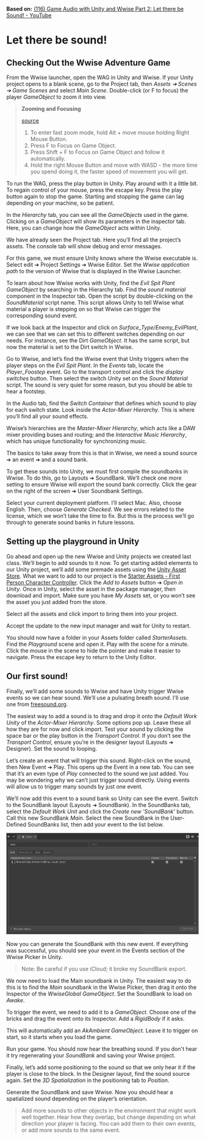 **Based on:** [(116) Game Audio with Unity and Wwise Part 2: Let there be Sound! - YouTube](https://www.youtube.com/watch?v=i2gPkgqVHf4&list=PLzlEBXWjqM97U5rHMERc82sTXRBoSB_Fu&index=2)

# Let there be sound!

## Checking Out the Wwise Adventure Game

From the Wwise launcher, open the WAG in Unity and Wwise. If your Unity project opens to a blank scene, go to the Project tab, then _Assets &#10132; Scenes &#10132; Game Scenes_ and select _Main Scene_. Double-click (or F to focus) the player _GameObject_ to zoom it into view.

> **Zooming and Focusing**
>
> [source](https://gamedev.stackexchange.com/questions/142303/fast-zoom-in-and-out-in-unity-editor)
>
> 1. To enter fast zoom mode, hold Alt + move mouse holding Right Mouse Button.
> 2. Press F to Focus on Game Object.
> 3. Press Shift + F to Focus on Game Object and follow it automatically.
> 4. Hold the right Mouse Button and move with WASD - the more time you spend doing it, the faster speed of movement you will get.

To run the WAG, press the play button in Unity. Play around with it a little bit. To regain control of your mouse, press the escape key. Press the play button again to stop the game. Starting and stopping the game can lag depending on your machine, so be patient.

In the _Hierarchy_ tab, you can see all the _GameObjects_ used in the game. Clicking on a _GameObject_ will show its parameters in the inspector tab. Here, you can change how the _GameObject_ acts within Unity.

We have already seen the Project tab. Here you’ll find all the project’s assets. The console tab will show debug and error messages.

For this game, we must ensure Unity knows where the Wwise executable is. Select edit &#10132; Project Settings &#10132; Wwise Editor. Set the _Wwise application path_ to the version of Wwise that is displayed in the Wwise Launcher.

To learn about how Wwise works with Unity, find the _Evil Spit Plant_ _GameObject_ by searching in the Hierarchy tab. Find the _sound material_ component in the Inspector tab. Open the script by double-clicking on the _SoundMaterial_ script name. This script allows Unity to tell Wwise what material a player is stepping on so that Wwise can trigger the corresponding sound event.

If we look back at the Inspector and click on _Surface_Type/Enemy_EvilPlant_, we can see that we can set this to different switches depending on our needs. For instance, see the Dirt _GameObject_. It has the same script, but now the material is set to the Dirt switch in Wwise.

Go to Wwise, and let’s find the Wwise event that Unity triggers when the player steps on the _Evil Spit Plant_. In the _Events_ tab, locate the _Player_Foostep_ event. Go to the transport control and click the _display switches_ button. Then select the switch Unity set on the _Sound Material_ script. The sound is very quiet for some reason, but you should be able to hear a footstep.

In the Audio tab, find the _Switch Container_ that defines which sound to play for each switch state. Look inside the _Actor-Mixer Hierarchy_. This is where you’ll find all your sound effects.

Wwise’s hierarchies are the _Master-Mixer Hierarchy_, which acts like a DAW mixer providing buses and routing; and the _Interactive Music Hierarchy_, which has unique functionality for synchronizing music.

The basics to take away from this is that in Wwise, we need a sound source &#10132; an event &#10132; and a sound bank.

To get these sounds into Unity, we must first compile the soundbanks in Wwise. To do this, go to Layouts &#10132; SoundBank. We’ll check one more setting to ensure Wwise will export the sound bank correctly. Click the gear on the right of the screen &#10132; User Soundbank Settings.

Select your current deployment platform. I’ll select Mac. Also, choose English. Then, choose _Generate Checked_. We see errors related to the license, which we won’t take the time to fix. But this is the process we’ll go through to generate sound banks in future lessons.

<!-- ## The Sounds We Will Use

We’ll use the sounds from the [Sonniss GDC 2020 Audio Bundle](https://sonniss.com/gameaudiogdc). From Sonniss:

> Each year we give away thousands of dollars worth of sounds for free in celebration of the Game Developers Conference. This is our archive. All the sound effects are royalty free and commercially usable with no attribution required. You can use the sound effects on an unlimited number of projects.

This library is quite large, so I’ll try to narrow down what samples you’ll use. -->

## Setting up the playground in Unity

Go ahead and open up the new Wwise and Unity projects we created last class. We’ll begin to add sounds to it now. To get starting added elements to our Unity project, we’ll add some premade assets using the [Unity Asset Store](https://assetstore.unity.com/). What we want to add to our project is the [Starter Assets - First Person Character Controller](https://assetstore.unity.com/packages/essentials/starter-assets-first-person-character-controller-196525). Click the _Add to Assets_ button &#10132; _Open in Unity_. Once in Unity, select the asset in the package manager, then download and import. Make sure you have _My Assets_ set, or you won’t see the asset you just added from the store.

Select all the assets and click import to bring them into your project.

Accept the update to the new input manager and wait for Unity to restart.

You should now have a folder in your Assets folder called _StarterAssets_. Find the _Playground_ scene and open it. Play with the scene for a minute. Click the mouse in the scene to hide the pointer and make it easier to navigate. Press the escape key to return to the Unity Editor.

## Our first sound!

Finally, we’ll add some sounds to Wwise and have Unity trigger Wwise events so we can hear sound. We’ll use a pulsating breath sound. I'll use one from [freesound.org](https://freesound.org/people/gerainsan/sounds/457046/).

The easiest way to add a sound is to drag and drop it onto the _Default Work Unity_ of the _Actor-Mixer Hierarchy_. Some options pop up. Leave these all how they are for now and click import. Test your sound by clicking the space bar or the play button in the _Transport Control_. If you don’t see the _Transport Control_, ensure you’re in the designer layout (Layouts &#10132; Designer). Set the sound to looping.

Let’s create an event that will trigger this sound. Right-click on the sound, then New Event &#10132; Play. This opens up the Event in a new tab. You can see that it’s an even type of _Play_ connected to the sound we just added. You may be wondering why we can’t just trigger sound directly. Using events will allow us to trigger many sounds by just one event.

We’ll now add this event to a sound bank so Unity can see the event. Switch to the SoundBank layout (Layouts &#10132; SoundBank). In the SoundBanks tab, select the _Default Work Unit_ and click the _Create new 'SoundBank'_ button. Call this new SoundBank _Main_. Select the new SoundBank in the User-Defined SoundBanks list, then add your event to the list below.

![](soundbank.png)

Now you can generate the SoundBank with this new event. If everything was successful, you should see your event in the Events section of the Wwise Picker in Unity.

> Note: Be careful if you use iCloud; it broke my SoundBank export.

We now need to load the Main soundbank in Unity. The easiest way to do this is to find the _Main_ soundbank in the Wwise Picker, then drag it onto the Inspector of the _WwiseGlobal_ _GameObject_. Set the SoundBank to load on _Awake_.

To trigger the event, we need to add it to a _GameObject_. Choose one of the bricks and drag the event onto its Inspector. Add a _RigidBody_ if it asks.

This will automatically add an _AkAmbient_ _GameObject_. Leave it to trigger on start, so it starts when you load the game.

Run your game. You should now hear the breathing sound. If you don't hear it try regenerating your _SoundBank_ and saving your Wwise project.

Finally, let’s add some positioning to the sound so that we only hear it if the player is close to the block. In the Designer layout, find the sound source again. Set the _3D Spatialization_ in the positioning tab to _Position_.

Generate the SoundBank and save Wwise. Now you should hear a spatialized sound depending on the player’s orientation.

> Add more sounds to other objects in the environment that might work well together. Hear how they overlap, but change depending on what direction your player is facing. You can add them to their own events, or add more sounds to the same event.
